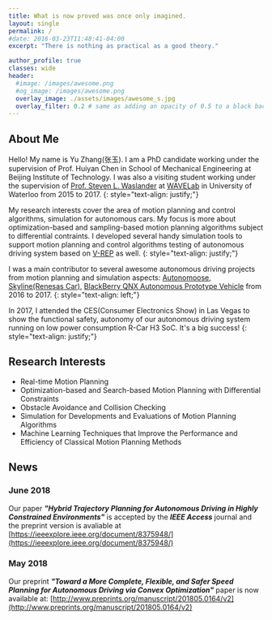 ```yaml
---
title: What is now proved was once only imagined.
layout: single
permalink: /
#date: 2016-03-23T11:48:41-04:00
excerpt: "There is nothing as practical as a good theory."  

author_profile: true
classes: wide
header:
  #image: /images/awesome.png
  #og_image: /images/awesome.png
  overlay_image: ./assets/images/awesome_s.jpg
  overlay_filter: 0.2 # same as adding an opacity of 0.5 to a black background
---
```

## About Me
Hello! My name is Yu Zhang(张玉).  I am a PhD candidate working under the supervision of Prof. Huiyan Chen in School of Mechanical Engineering at Beijing Institute of Technology.
I was also a visiting student working under the supervision of [Prof. Steven L. Waslander](http://wavelab.uwaterloo.ca/?page_id=593) at [WAVELab](http://wavelab.uwaterloo.ca/) in University of Waterloo from 2015 to 2017.
{: style="text-align: justify;"}

My research interests cover the area of motion planning and control algorithms, simulation for autonomous cars. My focus is more about optimization-based and sampling-based motion planning algorithms subject to differential contraints.
I developed several handy simulation tools to support motion planning and control algorithms testing of autonomous driving system based on [V-REP](http://www.coppeliarobotics.com/) as well.
{: style="text-align: justify;"}


I was a main contributor to several awesome autonomous driving projects from motion planning and simulation aspects: [Autonomoose](http://www.autonomoose.net/), [Skyline(Renesas Car)](https://www.renesas.com/en-us/about/press-center/news/2017/news201701042.html), [BlackBerry QNX Autonomous Prototype Vehicle](https://www.youtube.com/watch?v=xAjntsc8MR0) from 2016 to 2017.
{: style="text-align: left;"}


In 2017, I attended the CES(Consumer Electronics Show) in Las Vegas to show the functional safety, autonomy of our autonomous driving system running on low power consumption R-Car H3 SoC. It's a big success!
{: style="text-align: justify;"}

## Research Interests
* Real-time Motion Planning
* Optimization-based and Search-based Motion Planning with Differential Constraints
* Obstacle Avoidance and Collision Checking
* Simulation for Developments and Evaluations of Motion Planning Algorithms
* Machine Learning Techniques that Improve the Performance and Efficiency of Classical Motion Planning Methods


## News
### June 2018
Our paper ***"Hybrid Trajectory Planning for Autonomous Driving in Highly Constrained Environments"*** is accepted by the ***IEEE Access*** journal and the preprint version is avaliable at [https://ieeexplore.ieee.org/document/8375948/](https://ieeexplore.ieee.org/document/8375948/)

### May 2018
Our preprint ***"Toward a More Complete, Flexible, and Safer Speed Planning for Autonomous Driving via Convex Optimization"*** paper is now available at:
[http://www.preprints.org/manuscript/201805.0164/v2](http://www.preprints.org/manuscript/201805.0164/v2)
